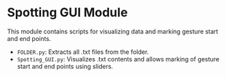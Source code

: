 # Spotting GUI Module

This module contains scripts for visualizing data and marking gesture start and end points.

- `FOLDER.py`: Extracts all .txt files from the folder.
- `Spotting_GUI.py`: Visualizes .txt contents and allows marking of gesture start and end points using sliders.

